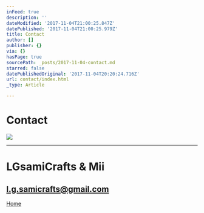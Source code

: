 ```yaml
---
inFeed: true
description: ''
dateModified: '2017-11-04T21:00:25.847Z'
datePublished: '2017-11-04T21:00:25.979Z'
title: Contact
author: []
publisher: {}
via: {}
hasPage: true
sourcePath: _posts/2017-11-04-contact.md
starred: false
datePublishedOriginal: '2017-11-04T20:20:24.716Z'
url: contact/index.html
_type: Article

---
```

# **Contact**
![](https://the-grid-user-content.s3-us-west-2.amazonaws.com/86e959fd-e3e8-4d23-a813-d8801b30c6d2.jpg)

---

# **LGsamiCrafts & Mii**

## l.g.samicrafts@gmail.com
[Home][0]

[0]: https://thegrid.ai/lgsamicrafts/